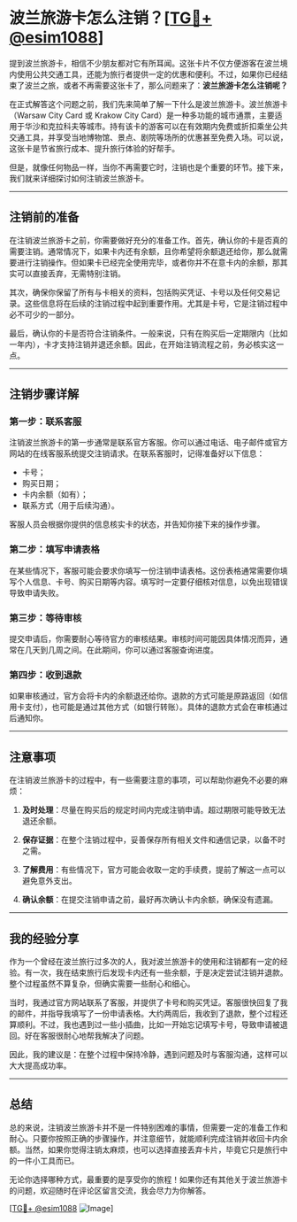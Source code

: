 # 波兰旅游卡怎么注销？[[TG💪+ @esim1088](https://t.me/s/esim1088)]

提到波兰旅游卡，相信不少朋友都对它有所耳闻。这张卡片不仅方便游客在波兰境内使用公共交通工具，还能为旅行者提供一定的优惠和便利。不过，如果你已经结束了波兰之旅，或者不再需要这张卡了，那么问题来了：**波兰旅游卡怎么注销呢？**

在正式解答这个问题之前，我们先来简单了解一下什么是波兰旅游卡。波兰旅游卡（Warsaw City Card 或 Krakow City Card）是一种多功能的城市通票，主要适用于华沙和克拉科夫等城市。持有该卡的游客可以在有效期内免费或折扣乘坐公共交通工具，并享受当地博物馆、景点、剧院等场所的优惠甚至免费入场。可以说，这张卡是节省旅行成本、提升旅行体验的好帮手。

但是，就像任何物品一样，当你不再需要它时，注销也是个重要的环节。接下来，我们就来详细探讨如何注销波兰旅游卡。

---

## 注销前的准备

在注销波兰旅游卡之前，你需要做好充分的准备工作。首先，确认你的卡是否真的需要注销。通常情况下，如果卡内还有余额，且你希望将余额退还给你，那么就需要进行注销操作。但如果卡已经完全使用完毕，或者你并不在意卡内的余额，那其实可以直接丢弃，无需特别注销。

其次，确保你保留了所有与卡相关的资料，包括购买凭证、卡号以及任何交易记录。这些信息将在后续的注销过程中起到重要作用。尤其是卡号，它是注销过程中必不可少的一部分。

最后，确认你的卡是否符合注销条件。一般来说，只有在购买后一定期限内（比如一年内），卡才支持注销并退还余额。因此，在开始注销流程之前，务必核实这一点。

---

## 注销步骤详解

### 第一步：联系客服

注销波兰旅游卡的第一步通常是联系官方客服。你可以通过电话、电子邮件或官方网站的在线客服系统提交注销请求。在联系客服时，记得准备好以下信息：

- 卡号；
- 购买日期；
- 卡内余额（如有）；
- 联系方式（用于后续沟通）。

客服人员会根据你提供的信息核实卡的状态，并告知你接下来的操作步骤。

### 第二步：填写申请表格

在某些情况下，客服可能会要求你填写一份注销申请表格。这份表格通常需要你填写个人信息、卡号、购买日期等内容。填写时一定要仔细核对信息，以免出现错误导致申请失败。

### 第三步：等待审核

提交申请后，你需要耐心等待官方的审核结果。审核时间可能因具体情况而异，通常在几天到几周之间。在此期间，你可以通过客服查询进度。

### 第四步：收到退款

如果审核通过，官方会将卡内的余额退还给你。退款的方式可能是原路返回（如信用卡支付），也可能是通过其他方式（如银行转账）。具体的退款方式会在审核通过后通知你。

---

## 注意事项

在注销波兰旅游卡的过程中，有一些需要注意的事项，可以帮助你避免不必要的麻烦：

1. **及时处理**：尽量在购买后的规定时间内完成注销申请。超过期限可能导致无法退还余额。
   
2. **保存证据**：在整个注销过程中，妥善保存所有相关文件和通信记录，以备不时之需。

3. **了解费用**：有些情况下，官方可能会收取一定的手续费，提前了解这一点可以避免意外支出。

4. **确认余额**：在提交注销申请之前，最好再次确认卡内余额，确保没有遗漏。

---

## 我的经验分享

作为一个曾经在波兰旅行过多次的人，我对波兰旅游卡的使用和注销都有一定的经验。有一次，我在结束旅行后发现卡内还有一些余额，于是决定尝试注销并退款。整个过程虽然不算复杂，但确实需要一些耐心和细心。

当时，我通过官方网站联系了客服，并提供了卡号和购买凭证。客服很快回复了我的邮件，并指导我填写了一份申请表格。大约两周后，我收到了退款，整个过程还算顺利。不过，我也遇到过一些小插曲，比如一开始忘记填写卡号，导致申请被退回。好在客服很耐心地帮我解决了问题。

因此，我的建议是：在整个过程中保持冷静，遇到问题及时与客服沟通，这样可以大大提高成功率。

---

## 总结

总的来说，注销波兰旅游卡并不是一件特别困难的事情，但需要一定的准备工作和耐心。只要你按照正确的步骤操作，并注意细节，就能顺利完成注销并收回卡内余额。当然，如果你觉得注销太麻烦，也可以选择直接丢弃卡片，毕竟它只是旅行中的一件小工具而已。

无论你选择哪种方式，最重要的是享受你的旅程！如果你还有其他关于波兰旅游卡的问题，欢迎随时在评论区留言交流，我会尽力为你解答。

[[TG💪+ @esim1088](https://t.me/s/esim1088) ![Image](https://i.postimg.cc/4NQfJmqS/Snipaste-2025-05-13-00-14-12.png)]